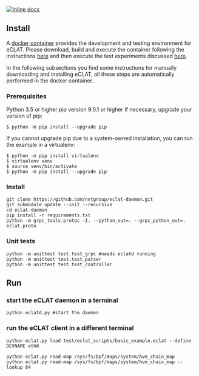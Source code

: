 [![Inline docs](https://img.shields.io/readthedocs/hike-eclat)](https://hike-eclat.readthedocs.io/en/latest/index.html)

## Install

A [docker container](https://github.com/netgroup/eclat-docker) provides the development and testing environment for eCLAT.
Please download, build and execute the container following the instructions [here](https://github.com/netgroup/eclat-docker) and then execute the test experiments discussed [here](https://hike-eclat.readthedocs.io/en/latest/experiments.html).

In the following subsections you find some instructions for manually downloading and installing eCLAT, all these steps are automatically performed in the docker container.

### Prerequisites

Python 3.5 or higher
pip version 9.0.1 or higher
If necessary, upgrade your version of pip:

```shell
$ python -m pip install --upgrade pip
```

If you cannot upgrade pip due to a system-owned installation, you can run the example in a virtualenv:

```shell
$ python -m pip install virtualenv
$ virtualenv venv
$ source venv/bin/activate
$ python -m pip install --upgrade pip
```

### Install

```shell
git clone https://github.com/netgroup/eclat-daemon.git
git submodule update --init --recursive
cd eclat-daemon
pip install -r requirements.txt
python -m grpc_tools.protoc -I. --python_out=. --grpc_python_out=. eclat.proto
```

### Unit tests

```shell
python -m unittest test.test_grpc #needs eclatd running
python -m unittest test.test_parser
python -m unittest test.test_controller
```

## Run

### start the eCLAT daemon in a terminal

```shell
python eclatd.py #start the daemon
```

### run the eCLAT client in a different terminal

```shell
python eclat.py load test/eclat_scripts/basic_example.eclat --define DEVNAME eth0

python eclat.py read-map /sys/fs/bpf/maps/system/hvm_chain_map
python eclat.py read-map /sys/fs/bpf/maps/system/hvm_chain_map --lookup 64
```

